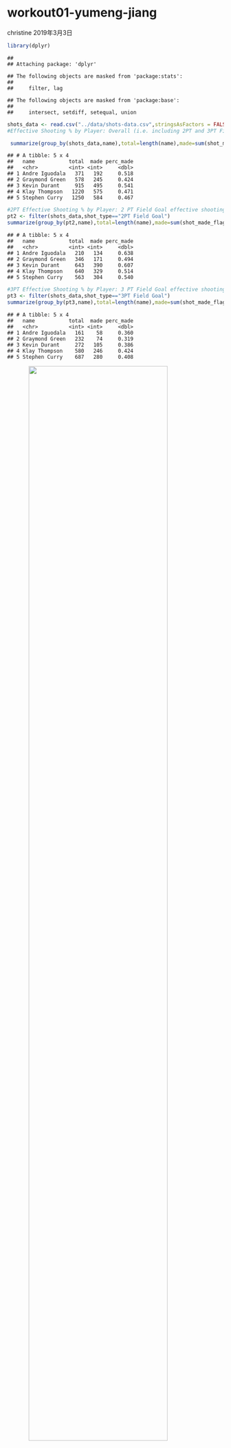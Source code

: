 workout01-yumeng-jiang
================
christine
2019年3月3日

``` r
library(dplyr)
```

    ## 
    ## Attaching package: 'dplyr'

    ## The following objects are masked from 'package:stats':
    ## 
    ##     filter, lag

    ## The following objects are masked from 'package:base':
    ## 
    ##     intersect, setdiff, setequal, union

``` r
shots_data <- read.csv("../data/shots-data.csv",stringsAsFactors = FALSE)
#Effective Shooting % by Player: Overall (i.e. including 2PT and 3PT Field Goals) effective shooting percentage by player, arranged in descending order by percentage

 summarize(group_by(shots_data,name),total=length(name),made=sum(shot_made_flag=="shot_yes"),perc_made=made/total)
```

    ## # A tibble: 5 x 4
    ##   name           total  made perc_made
    ##   <chr>          <int> <int>     <dbl>
    ## 1 Andre Iguodala   371   192     0.518
    ## 2 Graymond Green   578   245     0.424
    ## 3 Kevin Durant     915   495     0.541
    ## 4 Klay Thompson   1220   575     0.471
    ## 5 Stephen Curry   1250   584     0.467

``` r
#2PT Effective Shooting % by Player: 2 PT Field Goal effective shooting percentage by player, arranged in descending order by percentage.
pt2 <- filter(shots_data,shot_type=="2PT Field Goal")
summarize(group_by(pt2,name),total=length(name),made=sum(shot_made_flag=="shot_yes"),perc_made=made/total)
```

    ## # A tibble: 5 x 4
    ##   name           total  made perc_made
    ##   <chr>          <int> <int>     <dbl>
    ## 1 Andre Iguodala   210   134     0.638
    ## 2 Graymond Green   346   171     0.494
    ## 3 Kevin Durant     643   390     0.607
    ## 4 Klay Thompson    640   329     0.514
    ## 5 Stephen Curry    563   304     0.540

``` r
#3PT Effective Shooting % by Player: 3 PT Field Goal effective shooting percentage by player, arranged in descending order by percentage
pt3 <- filter(shots_data,shot_type=="3PT Field Goal")
summarize(group_by(pt3,name),total=length(name),made=sum(shot_made_flag=="shot_yes"),perc_made=made/total)
```

    ## # A tibble: 5 x 4
    ##   name           total  made perc_made
    ##   <chr>          <int> <int>     <dbl>
    ## 1 Andre Iguodala   161    58     0.360
    ## 2 Graymond Green   232    74     0.319
    ## 3 Kevin Durant     272   105     0.386
    ## 4 Klay Thompson    580   246     0.424
    ## 5 Stephen Curry    687   280     0.408

<img src="gsw_shot_charts" width="80%" style="display: block; margin: auto;" />
